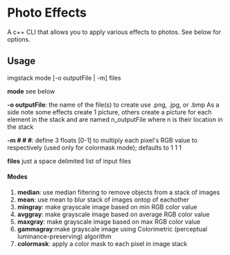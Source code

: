 # Photo Effects
A c++ CLI that allows you to apply various effects to photos. See below for options.

## Usage
imgstack mode [-o outputFile | -m] files

**mode** see below

**-o outputFile**: the name of the file(s) to create use .png, .jpg, or .bmp
As a side note some effects create 1 picture, others create a picture for each element in the stack and are named n_outputFile where n is their location in the stack

**-m # # #**: define 3 floats [0-1] to multiply each pixel's RGB value to respectively (used only for colormask mode); defaults to 1 1 1

**files** just a space delimited list of input files

#### Modes
1. **median**: use median filtering to remove objects from a stack of images
2. **mean**: use mean to blur stack of images ontop of eachother
3. **mingray**: make grayscale image based on min RGB color value
4. **avggray**: make grayscale image based on average RGB color value 
5. **maxgray**: make grayscale image based on max RGB color value 
6. **gammagray**:make grayscale image using Colorimetric (perceptual luminance-preserving) algorithm
7. **colormask**: apply a color mask to each pixel in image stack